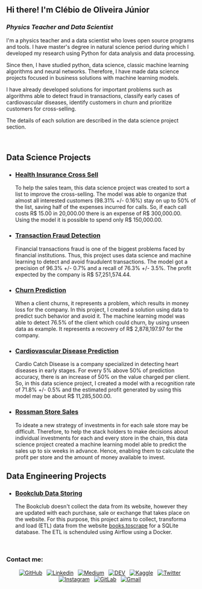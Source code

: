 ## Hi there! I'm Clébio de Oliveira Júnior

<h3><i>Physics Teacher and Data Scientist</i></h3>

I'm a physics teacher and a data scientist who loves open source programs and tools. I have master's degree in natural science period during which I developed my research using Python for data analysis and data processing. 

Since then, I have studied python, data science, classic machine learning algorithms and neural networks. Therefore, I have made data science projects focused in business solutions with machine learning models.

I have already developed solutions for important problems such as algorithms able to detect fraud in transactions, classify early cases of cardiovascular diseases, identify customers in churn and prioritize customers for cross-selling.

The details of each solution are described in the data science project section.

<br>

## Data Science Projects

- ### [Health Insurance Cross Sell](https://github.com/juniorcl/health-insurance-cross-sell)

    To help the sales team, this data science project was created to sort a list to improve the cross-selling. The model was able to organize that almost all interested customers (98.31% +/- 0.16%) stay on up to 50% of the list, saving half of the expenses incurred for calls. So, if each call costs R\$ 15.00 in 20,000.00 there is an expense of R\$ 300,000.00. Using the model it is possible to spend only R$ 150,000.00.

- ### [Transaction Fraud Detection](https://github.com/juniorcl/transaction-fraud-detection)

    Financial transactions fraud is one of the biggest problems faced by financial institutions. Thus, this project uses data science and machine learning to detect and avoid fraudulent transactions. The model got a precision of 96.3% +/- 0.7% and a recall of 76.3% +/- 3.5%. The profit expected by the company is R$ 57,251,574.44.

- ### [Churn Prediction](https://github.com/juniorcl/churn-prediction)

    When a client churns, it represents a problem, which results in money loss for the company. In this project, I created a solution using data to predict such behavior and avoid it. The machine learning model was able to detect 76.5% of the client which could churn, by using unseen data as example. It represents a recovery of R$ 2,878,197.97 for the company.

- ### [Cardiovascular Disease Prediction](https://github.com/juniorcl/cardiovascular-disease-prediction)

    Cardio Catch Disease is a company specialized in detecting heart diseases in early stages. For every 5% above 50% of prediction accuracy, there is an increase of 50% on the value charged per client. So, in this data science project, I created a model with a recognition rate of 71.8% +/- 0.5% and the estimated profit generated by using this model may be about R$ 11,285,500.00.

- ### [Rossman Store Sales](https://github.com/juniorcl/rossman-store-sales)

    To ideate a new strategy of investments in for each sale store may be difficult. Therefore, to help the stack holders to make decisions about individual investments for each and every store in the chain, this data science project created a machine learning model able to predict the sales up to six weeks in advance. Hence, enabling them to calculate the profit per store and the amount of money available to invest.

## Data Engineering Projects

- ### [Bookclub Data Storing](https://github.com/juniorcl/bookclub-data-storing)

    The Bookclub doesn't collect the data from its website, however they are updated with each purchase, sale or exchange that takes place on the website. For this purpose, this project aims to collect, transforma and load (ETL) data from the website [books.toscrape](https://books.toscrape.com/) for a SQLite database. The ETL is schenduled using Airflow using a Docker.

<br>

### Contact me:

<div align="center">

<a href="https://www.github.com/juniorcl"><img src="https://img.shields.io/badge/GitHub-100000?style=flat&logo=github&logoColor=white" alt="GitHub"></a>&nbsp;&nbsp;
<a href="https://www.linkedin.com/in/clebiojunior/"><img src="https://img.shields.io/badge/LinkedIn-0077B5?style=flat&logo=linkedin&logoColor=white" alt="Linkedin"></a>&nbsp;&nbsp;
<a href="https://www.medium.com/@juniorcl"><img src="https://img.shields.io/badge/Medium-12100E?style=flat&logo=medium&logoColor=white" alt="Medium"></a>&nbsp;&nbsp;
<a href="https://www.dev.to/juniorcl/"><img src="https://img.shields.io/badge/DEV-0A0A0A?style=flat&logo=dev.to&logoColor=white" alt="DEV"></a>&nbsp;&nbsp;
<a href="https://www.kaggle.com/juniorcl"><img src="https://img.shields.io/badge/-Kaggle-23BFFF?style=flat&logo=Kaggle&logoColor=white" alt="Kaggle"></a>&nbsp;&nbsp;
<a href="https://www.twitter.com/clebioojunior"><img src="https://img.shields.io/badge/Twitter-1DA1F2?style=flat&logo=twitter&logoColor=white" alt="Twitter"></a>&nbsp;&nbsp;
<a href="https://www.instagram.com/clebioojunior"><img src="https://img.shields.io/badge/Instagram-E4405F?style=flat&logo=instagram&logoColor=white" alt="Instagram"></a>&nbsp;&nbsp;
<a href="https://www.gitlab.com/juniorcl/"><img src="https://img.shields.io/badge/GitLab-330F63?style=flat&logo=gitlab&logoColor=white" alt="GitLab"></a>&nbsp;&nbsp;
<a href="mailto:clebiomojunior@gmail.com"><img src="https://img.shields.io/badge/Gmail-D14836?style=flat&logo=gmail&logoColor=white&link=mailto:clebiomojunior@gmail.com" alt="Gmail"></a>&nbsp;&nbsp;

</div>
